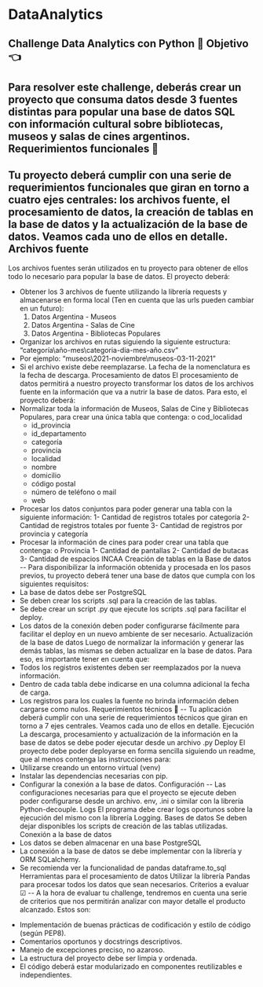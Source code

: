 # DataAnalytics
Challenge Data Analytics con Python 🚀
Objetivo 👈
---
Para resolver este challenge, deberás crear un proyecto que consuma datos desde 3 fuentes distintas para popular una base de datos SQL con información cultural sobre bibliotecas, museos y salas de cines argentinos.
Requerimientos funcionales 🔎
---
Tu proyecto deberá cumplir con una serie de requerimientos funcionales que giran en torno a cuatro ejes centrales: los archivos fuente, el procesamiento de datos, la creación de tablas en la base de datos y la actualización de la base de datos.
Veamos cada uno de ellos en detalle.
Archivos fuente
---
Los archivos fuentes serán utilizados en tu proyecto para obtener de ellos todo lo necesario para popular la base de datos. El proyecto deberá:
- Obtener los 3 archivos de fuente utilizando la librería requests y almacenarse en forma local (Ten en cuenta que las urls pueden cambiar en un futuro):
	1.  Datos Argentina - Museos
	2. Datos Argentina - Salas de Cine
	3. Datos Argentina - Bibliotecas Populares
- Organizar los archivos en rutas siguiendo la siguiente estructura: “categoría\año-mes\categoria-dia-mes-año.csv”
- Por ejemplo: “museos\2021-noviembre\museos-03-11-2021”
- Si el archivo existe debe reemplazarse. La fecha de la nomenclatura es la fecha de descarga.
Procesamiento de datos
El procesamiento de datos permitirá a nuestro proyecto transformar los datos de los archivos fuente en la información que va a nutrir la base de datos. Para esto, el proyecto deberá:
- Normalizar toda la información de Museos, Salas de Cine y Bibliotecas Populares, para crear una única tabla que contenga:
o cod_localidad
	- id_provincia
	- id_departamento
	- categoría
	- provincia
	- localidad
	- nombre
	- domicilio
	- código postal
	- número de teléfono o mail
	- web
- Procesar los datos conjuntos para poder generar una tabla con la siguiente información:
1- Cantidad de registros totales por categoría
2- Cantidad de registros totales por fuente
3- Cantidad de registros por provincia y categoría
- Procesar la información de cines para poder crear una tabla que contenga: o Provincia
1- Cantidad de pantallas
2- Cantidad de butacas
3- Cantidad de espacios INCAA
Creación de tablas en la Base de datos
--
Para disponibilizar la información obtenida y procesada en los pasos previos, tu proyecto deberá tener una base de datos que cumpla con los siguientes requisitos:
- La base de datos debe ser PostgreSQL
- Se deben crear los scripts .sql para la creación de las tablas.
- Se debe crear un script .py que ejecute los scripts .sql para facilitar el deploy.
- Los datos de la conexión deben poder configurarse fácilmente para facilitar el deploy en un nuevo ambiente de ser necesario.
Actualización de la base de datos
Luego de normalizar la información y generar las demás tablas, las mismas se deben actualizar en la base de datos. Para eso, es importante tener en cuenta que:
- Todos los registros existentes deben ser reemplazados por la nueva información.
- Dentro de cada tabla debe indicarse en una columna adicional la fecha de carga.
- Los registros para los cuales la fuente no brinda información deben cargarse como nulos.
Requerimientos técnicos 🔧
--
Tu aplicación deberá cumplir con una serie de requerimientos técnicos que giran en torno a 7 ejes centrales. Veamos cada uno de ellos en detalle.
Ejecución
La descarga, procesamiento y actualización de la información en la base de datos se debe poder ejecutar desde un archivo .py
Deploy
El proyecto debe poder deployarse en forma sencilla siguiendo un readme, que al menos contenga las instrucciones para:
- Utilizarse creando un entorno virtual (venv)
- Instalar las dependencias necesarias con pip.
- Configurar la conexión a la base de datos.
Configuración
--
Las configuraciones necesarias para que el proyecto se ejecute deben poder configurarse desde un archivo. env, .ini o similar con la librería Python-decouple.
Logs
El programa debe crear logs oportunos sobre la ejecución del mismo con la librería Logging.
Bases de datos
Se deben dejar disponibles los scripts de creación de las tablas utilizadas.
Conexión a la base de datos
- Los datos se deben almacenar en una base PostgreSQL
- La conexión a la base de datos se debe implementar con la librería y ORM SQLalchemy.
- Se recomienda ver la funcionalidad de pandas dataframe.to_sql
Herramientas para el procesamiento de datos
Utilizar la librería Pandas para procesar todos los datos que sean necesarios.
Criterios a evaluar ☑
--
A la hora de evaluar tu challenge, tendremos en cuenta una serie de criterios que nos permitirán analizar con mayor detalle el producto alcanzado. Estos son:
* Implementación de buenas prácticas de codificación y estilo de código (según PEP8).
* Comentarios oportunos y docstrings descriptivos.
* Manejo de excepciones preciso, no azaroso.
* La estructura del proyecto debe ser limpia y ordenada.
* El código deberá estar modularizado en componentes reutilizables e
independientes.

